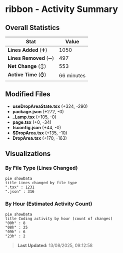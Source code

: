 # ribbon - Activity Summary 

## Overall Statistics

| Stat                   | Value                                                             |
| ---------------------- | ----------------------------------------------------------------- |
| **Lines Added** (➕)   | 1050                                          |
| **Lines Removed** (➖) | 497                                        |
| **Net Change** (↕)    | 553                |
| **Active Time** (⌚)   | 66 minutes |


## Modified Files
- **useDropAreaState.tsx** (+324, -290)
- **package.json** (+272, -0)
- **_Lamp.tsx** (+105, -0)
- **page.tsx** (+0, -34)
- **tsconfig.json** (+44, -0)
- **$DropArea.tsx** (+135, -10)
- **DropArea.tsx** (+170, -163)

## Visualizations

### By File Type (Lines Changed)

```mermaid
pie showData
title Lines changed by file type
".tsx" : 1231
".json" : 316
```

### By Hour (Estimated Activity Count)

```mermaid
pie showData
title Coding activity by hour (count of changes)
"00h" : 8
"08h" : 25
"09h" : 6
"23h" : 2
```


> **Last Updated:** 13/08/2025, 09:12:58